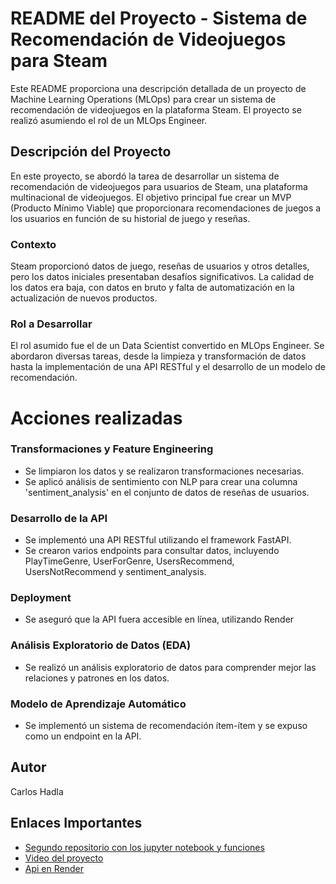 # README del Proyecto - Sistema de Recomendación de Videojuegos para Steam

Este README proporciona una descripción detallada de un proyecto de Machine Learning Operations (MLOps) para crear un sistema de recomendación de videojuegos en la plataforma Steam. El proyecto se realizó asumiendo el rol de un MLOps Engineer.

## Descripción del Proyecto

En este proyecto, se abordó la tarea de desarrollar un sistema de recomendación de videojuegos para usuarios de Steam, una plataforma multinacional de videojuegos. El objetivo principal fue crear un MVP (Producto Mínimo Viable) que proporcionara recomendaciones de juegos a los usuarios en función de su historial de juego y reseñas.

### Contexto
Steam proporcionó datos de juego, reseñas de usuarios y otros detalles, pero los datos iniciales presentaban desafíos significativos. La calidad de los datos era baja, con datos en bruto y falta de automatización en la actualización de nuevos productos.

### Rol a Desarrollar
El rol asumido fue el de un Data Scientist convertido en MLOps Engineer. Se abordaron diversas tareas, desde la limpieza y transformación de datos hasta la implementación de una API RESTful y el desarrollo de un modelo de recomendación.

# Acciones realizadas
### Transformaciones y Feature Engineering
- Se limpiaron los datos y se realizaron transformaciones necesarias.
- Se aplicó análisis de sentimiento con NLP para crear una columna 'sentiment_analysis' en el conjunto de datos de reseñas de usuarios.

### Desarrollo de la API
- Se implementó una API RESTful utilizando el framework FastAPI.
- Se crearon varios endpoints para consultar datos, incluyendo PlayTimeGenre, UserForGenre, UsersRecommend, UsersNotRecommend y sentiment_analysis.

### Deployment
- Se aseguró que la API fuera accesible en línea, utilizando Render

### Análisis Exploratorio de Datos (EDA)
- Se realizó un análisis exploratorio de datos para comprender mejor las relaciones y patrones en los datos.

### Modelo de Aprendizaje Automático

- Se implementó un sistema de recomendación ítem-ítem y se expuso como un endpoint en la API.

## Autor
Carlos Hadla
## Enlaces Importantes

- [Segundo repositorio con los jupyter notebook y funciones](https://github.com/CarlosHadla/archivosExtraP1ML)
- [Video del proyecto](youtube.com)
- [Api en Render](https://piml-efug.onrender.com/docs)
